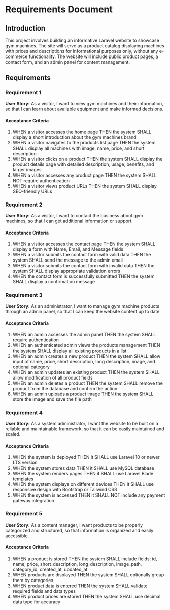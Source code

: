 # Requirements Document

## Introduction

This project involves building an informative Laravel website to showcase gym machines. The site will serve as a product catalog displaying machines with prices and descriptions for informational purposes only, without any e-commerce functionality. The website will include public product pages, a contact form, and an admin panel for content management.

## Requirements

### Requirement 1

**User Story:** As a visitor, I want to view gym machines and their information, so that I can learn about available equipment and make informed decisions.

#### Acceptance Criteria

1. WHEN a visitor accesses the home page THEN the system SHALL display a short introduction about the gym machines brand
2. WHEN a visitor navigates to the products list page THEN the system SHALL display all machines with image, name, price, and short description
3. WHEN a visitor clicks on a product THEN the system SHALL display the product details page with detailed description, usage, benefits, and larger images
4. WHEN a visitor accesses any product page THEN the system SHALL NOT require authentication
5. WHEN a visitor views product URLs THEN the system SHALL display SEO-friendly URLs

### Requirement 2

**User Story:** As a visitor, I want to contact the business about gym machines, so that I can get additional information or support.

#### Acceptance Criteria

1. WHEN a visitor accesses the contact page THEN the system SHALL display a form with Name, Email, and Message fields
2. WHEN a visitor submits the contact form with valid data THEN the system SHALL send the message to the admin email
3. WHEN a visitor submits the contact form with invalid data THEN the system SHALL display appropriate validation errors
4. WHEN the contact form is successfully submitted THEN the system SHALL display a confirmation message

### Requirement 3

**User Story:** As an administrator, I want to manage gym machine products through an admin panel, so that I can keep the website content up to date.

#### Acceptance Criteria

1. WHEN an admin accesses the admin panel THEN the system SHALL require authentication
2. WHEN an authenticated admin views the products management THEN the system SHALL display all existing products in a list
3. WHEN an admin creates a new product THEN the system SHALL allow input of name, price, short description, long description, image, and optional category
4. WHEN an admin updates an existing product THEN the system SHALL allow modification of all product fields
5. WHEN an admin deletes a product THEN the system SHALL remove the product from the database and confirm the action
6. WHEN an admin uploads a product image THEN the system SHALL store the image and save the file path

### Requirement 4

**User Story:** As a system administrator, I want the website to be built on a reliable and maintainable framework, so that it can be easily maintained and scaled.

#### Acceptance Criteria

1. WHEN the system is deployed THEN it SHALL use Laravel 10 or newer LTS version
2. WHEN the system stores data THEN it SHALL use MySQL database
3. WHEN the system renders pages THEN it SHALL use Laravel Blade templates
4. WHEN the system displays on different devices THEN it SHALL use responsive design with Bootstrap or Tailwind CSS
5. WHEN the system is accessed THEN it SHALL NOT include any payment gateway integration

### Requirement 5

**User Story:** As a content manager, I want products to be properly categorized and structured, so that information is organized and easily accessible.

#### Acceptance Criteria

1. WHEN a product is stored THEN the system SHALL include fields: id, name, price, short_description, long_description, image_path, category_id, created_at, updated_at
2. WHEN products are displayed THEN the system SHALL optionally group them by categories
3. WHEN product data is entered THEN the system SHALL validate required fields and data types
4. WHEN product prices are stored THEN the system SHALL use decimal data type for accuracy